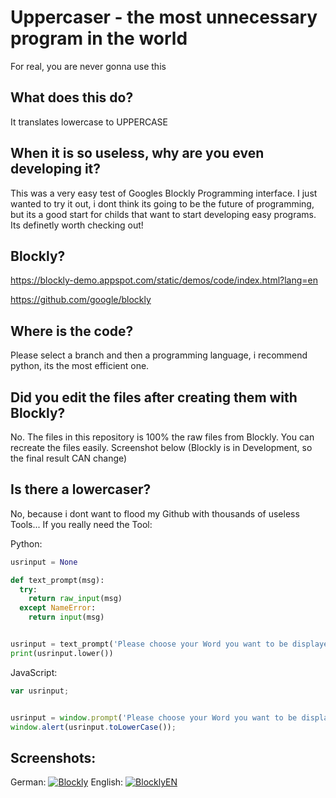 # Uppercaser - the most unnecessary program in the world
For real, you are never gonna use this
## What does this do?
It translates lowercase to UPPERCASE
## When it is so useless, why are you even developing it?
This was a very easy test of Googles Blockly Programming interface. I just wanted to try it out, i dont think its going to be the future of programming, but its a good start for childs that want to start developing easy programs. Its definetly worth checking out!
## Blockly?
https://blockly-demo.appspot.com/static/demos/code/index.html?lang=en

https://github.com/google/blockly
## Where is the code?
Please select a branch and then a programming language, i recommend python, its the most efficient one.
## Did you edit the files after creating them with Blockly?
No. The files in this repository is 100% the raw files from Blockly. You can recreate the files easily. Screenshot below (Blockly is in Development, so the final result CAN change)
## Is there a lowercaser?
No, because i dont want to flood my Github with thousands of useless Tools... If you really need the Tool:

Python:

```python
usrinput = None

def text_prompt(msg):
  try:
    return raw_input(msg)
  except NameError:
    return input(msg)


usrinput = text_prompt('Please choose your Word you want to be displayed in UPPERCASE')
print(usrinput.lower())
```
JavaScript:
```javascript
var usrinput;


usrinput = window.prompt('Please choose your Word you want to be displayed in UPPERCASE');
window.alert(usrinput.toLowerCase());
```


## Screenshots:
German:
[![Blockly](https://i.imgur.com/d8zq7g7.png "BlocklyDE")](https://imgur.com/a/tOoDyqe "Blockly")
English:
[![BlocklyEN](https://i.imgur.com/A4yUlAX.png "BlocklyEN")](https://imgur.com/A4yUlAX "BlocklyEN")
